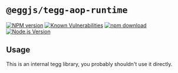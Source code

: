 # `@eggjs/tegg-aop-runtime`

[![NPM version][npm-image]][npm-url]
[![Known Vulnerabilities][snyk-image]][snyk-url]
[![npm download][download-image]][download-url]
[![Node.js Version](https://img.shields.io/node/v/@eggjs/tegg-aop-runtime.svg?style=flat)](https://nodejs.org/en/download/)

[npm-image]: https://img.shields.io/npm/v/@eggjs/tegg-aop-runtime.svg?style=flat-square
[npm-url]: https://npmjs.org/package/@eggjs/tegg-aop-runtime
[snyk-image]: https://snyk.io/test/npm/@eggjs/tegg-aop-runtime/badge.svg?style=flat-square
[snyk-url]: https://snyk.io/test/npm/@eggjs/tegg-aop-runtime
[download-image]: https://img.shields.io/npm/dm/@eggjs/tegg-aop-runtime.svg?style=flat-square
[download-url]: https://npmjs.org/package/@eggjs/tegg-aop-runtime

## Usage

This is an internal tegg library, you probably shouldn't use it directly.
